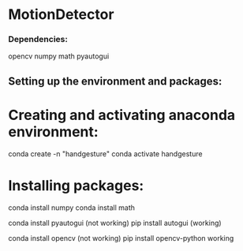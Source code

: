 # MotionDetector

### Dependencies:
opencv
numpy
math
pyautogui

## Setting up the environment and packages:

# Creating and activating anaconda environment:
conda create -n "handgesture"
conda activate handgesture

# Installing packages:
conda install numpy
conda install math

conda install pyautogui (not working)
pip install autogui (working)

conda install opencv (not working)
pip install opencv-python working

